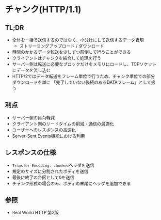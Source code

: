# チャンク(HTTP/1.1)
## TL;DR
- 全体を一括で送信するのではなく、小分けにして送信するデータ表現
  - ストリーミングアップロード / ダウンロード
- 時間のかかるデータ転送を少しずつ前倒して行うことができる
- クライアントはチャンクを結合して処理を行う
- サーバー側は転送に必要なブロックだけをメモリにロードし、TCPソケットにデータを流し込む
- HTTP/2ではデータ転送をフレーム単位で行うため、チャンク単位での部分ダウンロードを単に
  「完了していない後続のあるDATAフレーム」として扱う

## 利点
- サーバー側の負荷軽減
- クライアント側のリードタイムの削減・通信の最適化
- ユーザーへのレスポンスの高速化
- Server-Sent Events機能における利用

## レスポンスの仕様
- `Transfer-Encoding: chunked`ヘッダを送信
- 規定のサイズに分割されたボディを送信
- 最後に終了の合図として0を送信
- チャンク形式の場合のみ、ボディの末尾にヘッダを追加できる

## 参照
- Real World HTTP 第2版
